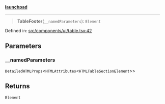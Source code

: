 [**launchpad**](index.md)

***

> **TableFooter**(`__namedParameters`): `Element`

Defined in: [src/components/ui/table.tsx:42](https://github.com/victorbratov/launchpad/blob/d14315d3bd6634bc1c0e4507f8ad0551e9221cbc/src/components/ui/table.tsx#L42)

## Parameters

### \_\_namedParameters

`DetailedHTMLProps`\<`HTMLAttributes`\<`HTMLTableSectionElement`\>\>

## Returns

`Element`
